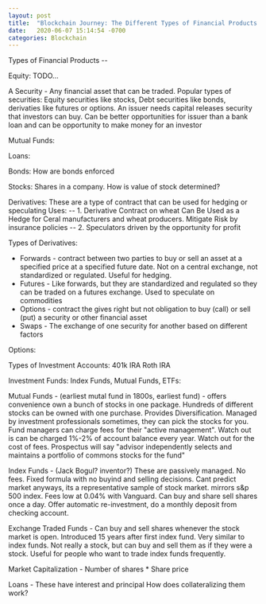```yaml
---
layout: post
title:  "Blockchain Journey: The Different Types of Financial Products and their Mechanics"
date:   2020-06-07 15:14:54 -0700
categories: Blockchain
---
```


Types of Financial Products --


Equity: TODO...

A Security - Any financial asset that can be traded. Popular types of securities: 
Equity securities like stocks, Debt securities like bonds,  derivaties like futures or options.
An issuer needs capital releases security that investors can buy.
Can be better opportunities for issuer than a bank loan and can be opportunity to make money for an investor

Mutual Funds: 

Loans: 

Bonds:
How are bonds enforced

Stocks:
Shares in a company.
How is value of stock determined? 

Derivatives: 
These are a type of contract that can be used for hedging or speculating
Uses: 
-- 1. Derivative Contract on wheat Can Be Used as a Hedge for Ceral manufacturers and wheat producers. Mitigate Risk by insurance policies
-- 2. Speculators driven by the opportunity for profit

Types of Derivatives: 
- Forwards - contract between two parties to buy or sell an asset at a specified price at a specified future date. Not on a central exchange, not standardized or regulated. Useful for hedging.
- Futures - Like forwards, but they are standardized and regulated so they can be traded on a futures exchange. Used to speculate on commodities
- Options - contract the gives right but not obligation to buy (call) or sell (put) a security or other financial asset
- Swaps - The exchange of one security for another based on different factors

Options:

Types of Investment Accounts:
401k
IRA
Roth IRA


Investment Funds: 
Index Funds, Mutual Funds, ETFs: 

Mutual Funds - (earliest mutal fund in 1800s, earliest fund) - offers convenience own a bunch of stocks in one package. Hundreds of different stocks can be owned with one purchase. Provides Diversification. Managed by investment professionals sometimes, they can pick the stocks for you. Fund managers can charge fees for their "active management". Watch out is can be charged 1%-2% of account balance every year. Watch out for the cost of fees. Prospectus will say "advisor independently selects and maintains a portfolio of commons stocks for the fund"

Index Funds - (Jack Bogul? inventor?) These are passively managed. No fees. Fixed formula with no buyind and selling decisions. Cant predict market anyways, its a representative sample of stock market. mirrors s&p 500 index. Fees low at 0.04% with Vanguard. Can buy and share sell shares once a day. Offer automatic re-investment, do a monthly deposit from checking account. 

Exchange Traded Funds - Can buy and sell shares whenever the stock market is open. Introduced 15 years after first index fund. Very similar to index funds. Not really a stock, but can buy and sell them as if they were a stock. Useful for people who want to trade index funds frequently.

Market Capitalization - Number of shares * Share price

Loans - 
These have interest and principal
How does collateralizing them work?